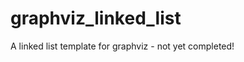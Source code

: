 graphviz_linked_list
====================

A linked list template for graphviz - not yet completed!
